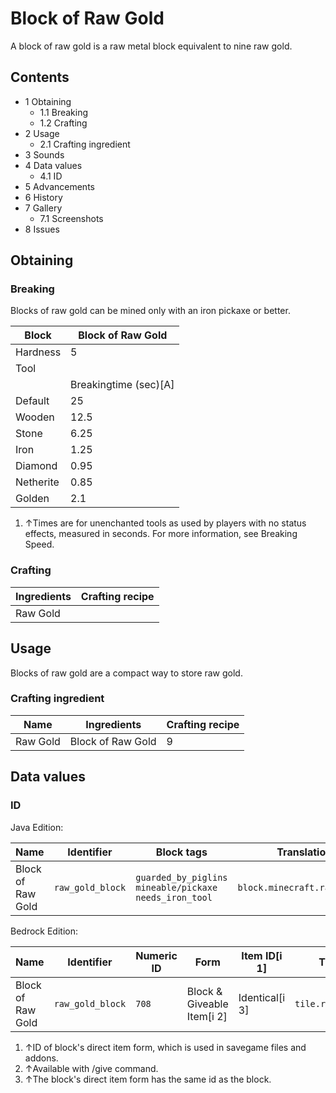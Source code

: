 # Block of Raw Gold
A block of raw gold is a raw metal block equivalent to nine raw gold.

## Contents
- 1 Obtaining
	- 1.1 Breaking
	- 1.2 Crafting
- 2 Usage
	- 2.1 Crafting ingredient
- 3 Sounds
- 4 Data values
	- 4.1 ID
- 5 Advancements
- 6 History
- 7 Gallery
	- 7.1 Screenshots
- 8 Issues

## Obtaining
### Breaking
Blocks of raw gold can be mined only with an iron pickaxe or better.

| Block     | Block of Raw Gold     |
|-----------|-----------------------|
| Hardness  | 5                     |
| Tool      |                       |
|           | Breakingtime (sec)[A] |
| Default   | 25                    |
| Wooden    | 12.5                  |
| Stone     | 6.25                  |
| Iron      | 1.25                  |
| Diamond   | 0.95                  |
| Netherite | 0.85                  |
| Golden    | 2.1                   |

1. ↑Times are for unenchanted tools as used by players with no status effects, measured in seconds. For more information, see Breaking Speed.

### Crafting
| Ingredients | Crafting recipe |
|-------------|-----------------|
| Raw Gold    |                 |

## Usage
Blocks of raw gold are a compact way to store raw gold.

### Crafting ingredient
| Name     | Ingredients       | Crafting recipe |
|----------|-------------------|-----------------|
| Raw Gold | Block of Raw Gold | 9               |

## Data values
### ID
Java Edition:

| Name              | Identifier       | Block tags                                                        | Translation key                  |
|-------------------|------------------|-------------------------------------------------------------------|----------------------------------|
| Block of Raw Gold | `raw_gold_block` | `guarded_by_piglins`<br/>`mineable/pickaxe`<br/>`needs_iron_tool` | `block.minecraft.raw_gold_block` |

Bedrock Edition:

| Name              | Identifier       | Numeric ID | Form                       | Item ID[i 1]   | Translation key            |
|-------------------|------------------|------------|----------------------------|----------------|----------------------------|
| Block of Raw Gold | `raw_gold_block` | `708`      | Block & Giveable Item[i 2] | Identical[i 3] | `tile.raw_gold_block.name` |

1. ↑ID of block's direct item form, which is used in savegame files and addons.
2. ↑Available with /give command.
3. ↑The block's direct item form has the same id as the block.


